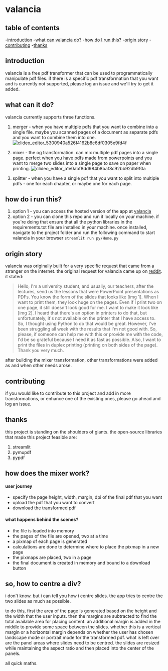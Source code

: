 # valancia

## table of contents
-[introduction](#introduction)
-[what can valancia do?](#what-can-it-do)
-[how do I run this?](#how-do-i-run-this)
-[origin story](#origin-story)
-[contributing](#contributing)
-[thanks](#thanks)

## introduction
valancia is a free pdf transformer that can be used to programmatically manipulate pdf files. if there is a specific pdf transformation that you want and is currently not supported, please log an issue and we'll try to get it added.

## what can it do?
valancia currently supports three functions.
1. merger - when you have multiple pdfs that you want to combine into a single file. maybe you scanned pages of a document as separate pdfs and you want to combine them into one. 
![clideo_editor_5300940a526f4162b8c6df0305e9fd4f](https://github.com/santjosie/valancia/assets/8998123/d4064d41-a2dd-48a5-9c38-6a303daffac7)

2. mixer - the og transformation. can mix multiple pdf pages into a single page. perfect when you have pdfs made from powerpoints and you want to merge two slides into a single page to save on paper when printing.
![clideo_editor_a1e0abf8dd984b8baf8c92bb92db9f0a](https://github.com/santjosie/valancia/assets/8998123/80c61507-3b69-4e93-aadc-f530bf8194bd)

3. splitter - when you have a single pdf that you want to split into multiple pdfs - one for each chapter, or maybe one for each page.

## how do i run this?
1. option 1 - you can access the hosted version of the app at [valancia](https://valancia.streamlit.app)
2. option 2 - you can clone this repo and run it locally on your machine. if you're doing that ensure that all the python libraries in the requirements.txt file are installed in your machine. once installed, navigate to the project folder and run the following command to start valancia in your browser `streamlit run py/Home.py`

## origin story
valancia was originally built for a very specific request that came from a stranger on the internet. the original request for valancia came up on [reddit](https://www.reddit.com/r/learnprogramming/comments/1cqafk8/seeking_help_resizing_powerpoint_slides_for/). it stated:
> Hello, I'm a university student, and usually, our teachers, after the lectures, send us the lessons that were PowerPoint presentations as PDFs. You know the form of the slides that looks like [img 1]. When I want to print them, they look huge on the pages. Even if I print two on one page, it still doesn't look good for me. I want to make it look like [img 2]. I heard that there's an option in printers to do that, but unfortunately, it's not available on the printer that I have access to. So, I thought using Python to do that would be great. However, I've been struggling all week with the results that I'm not good with. So, please, if someone can help me with this or provide me with the code, I'd be so grateful because I need it as fast as possible. Also, I want to print the files in duplex printing (printing on both sides of the page). Thank you very much.

after building the mixer transformation, other transformations were added as and when other needs arose.

## contributing
if you would like to contribute to this project and add in more transformations, or enhance one of the existing ones, please go ahead and log an issue.

## thanks
this project is standing on the shoulders of giants. the open-source libraries that made this project feasible are:
1. streamlit
2. pymupdf
3. pypdf

## how does the mixer work?
#### user journey
- specify the page height, width, margin, dpi of the final pdf that you want
- upload the pdf that you want to convert
- download the transformed pdf

#### what happens behind the scenes?
- the file is loaded into memory
- the pages of the file are opened, two at a time
- a pixmap of each page is generated
- calculations are done to determine where to place the pixmap in a new page
- the pixmaps are placed, two in a page
- the final document is created in memory and bound to a download button

## so, how to centre a div?
i don't know. but i can tell you how i centre slides.
the app tries to centre the two slides as much as possible.

to do this, first the area of the page is generated based on the height and the width that the user inputs.
then the margins are subtracted to find the total available area for placing content.
an additional margin is added in the middle to provide some space between the slides.
whether this is a vertical margin or a horizontal margin depends on whether the user has chosen landscape mode or portrait mode for the transformed pdf.
what is left over are the panel areas where slides need to be centred.
the slides are resized while maintaining the aspect ratio and then placed into the center of the panels.

all quick maths.

